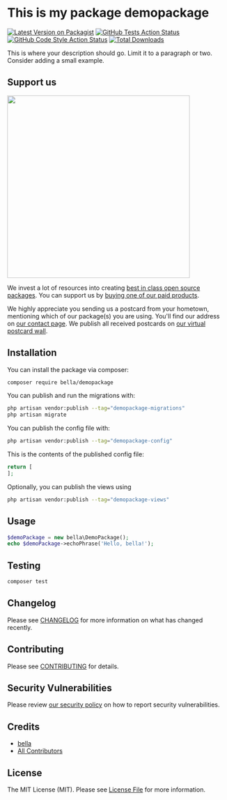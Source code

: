# This is my package demopackage

[![Latest Version on Packagist](https://img.shields.io/packagist/v/bella/demopackage.svg?style=flat-square)](https://packagist.org/packages/bella/demopackage)
[![GitHub Tests Action Status](https://img.shields.io/github/actions/workflow/status/bella/demopackage/run-tests.yml?branch=main&label=tests&style=flat-square)](https://github.com/bella/demopackage/actions?query=workflow%3Arun-tests+branch%3Amain)
[![GitHub Code Style Action Status](https://img.shields.io/github/actions/workflow/status/bella/demopackage/fix-php-code-style-issues.yml?branch=main&label=code%20style&style=flat-square)](https://github.com/bella/demopackage/actions?query=workflow%3A"Fix+PHP+code+style+issues"+branch%3Amain)
[![Total Downloads](https://img.shields.io/packagist/dt/bella/demopackage.svg?style=flat-square)](https://packagist.org/packages/bella/demopackage)

This is where your description should go. Limit it to a paragraph or two. Consider adding a small example.

## Support us

[<img src="https://github-ads.s3.eu-central-1.amazonaws.com/demopackage.jpg?t=1" width="419px" />](https://spatie.be/github-ad-click/demopackage)

We invest a lot of resources into creating [best in class open source packages](https://spatie.be/open-source). You can support us by [buying one of our paid products](https://spatie.be/open-source/support-us).

We highly appreciate you sending us a postcard from your hometown, mentioning which of our package(s) you are using. You'll find our address on [our contact page](https://spatie.be/about-us). We publish all received postcards on [our virtual postcard wall](https://spatie.be/open-source/postcards).

## Installation

You can install the package via composer:

```bash
composer require bella/demopackage
```

You can publish and run the migrations with:

```bash
php artisan vendor:publish --tag="demopackage-migrations"
php artisan migrate
```

You can publish the config file with:

```bash
php artisan vendor:publish --tag="demopackage-config"
```

This is the contents of the published config file:

```php
return [
];
```

Optionally, you can publish the views using

```bash
php artisan vendor:publish --tag="demopackage-views"
```

## Usage

```php
$demoPackage = new bella\DemoPackage();
echo $demoPackage->echoPhrase('Hello, bella!');
```

## Testing

```bash
composer test
```

## Changelog

Please see [CHANGELOG](CHANGELOG.md) for more information on what has changed recently.

## Contributing

Please see [CONTRIBUTING](CONTRIBUTING.md) for details.

## Security Vulnerabilities

Please review [our security policy](../../security/policy) on how to report security vulnerabilities.

## Credits

- [bella](https://github.com/bella)
- [All Contributors](../../contributors)

## License

The MIT License (MIT). Please see [License File](LICENSE.md) for more information.
